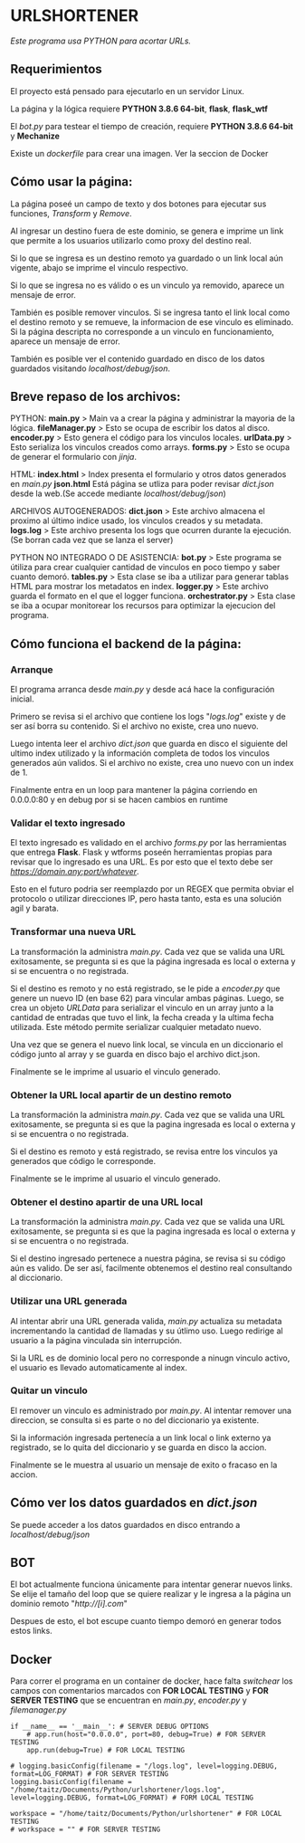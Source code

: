 # URLSHORTENER

_Este programa usa PYTHON para acortar URLs._


## Requerimientos
El proyecto está pensado para ejecutarlo en un servidor Linux.

La página y la lógica requiere **PYTHON 3.8.6 64-bit**, **flask**, **flask_wtf**

El _bot.py_ para testear el tiempo de creación, requiere **PYTHON 3.8.6 64-bit** y **Mechanize**

Existe un _dockerfile_ para crear una imagen. Ver la seccion de Docker


## Cómo usar la página:
La página poseé un campo de texto y dos botones para ejecutar sus funciones, _Transform_ y _Remove_.

Al ingresar un destino fuera de este dominio, se genera e imprime un link que permite a los usuarios utilizarlo como proxy del destino real.

Si lo que se ingresa es un destino remoto ya guardado o un link local aún vigente, abajo se imprime el vinculo respectivo.

Si lo que se ingresa no es válido o es un vinculo ya removido, aparece un mensaje de error.

También es posible remover vinculos. Si se ingresa tanto el link local como el destino remoto y se remueve, la informacion de ese vinculo es eliminado.
Si la página descripta no corresponde a un vinculo en funcionamiento, aparece un mensaje de error.

También es posible ver el contenido guardado en disco de los datos guardados visitando _localhost/debug/json_.


## Breve repaso de los archivos:
PYTHON:
**main.py** > Main va a crear la página y administrar la mayoria de la lógica.
**fileManager.py** > Esto se ocupa de escribir los datos al disco.
**encoder.py** > Esto genera el código para los vinculos locales.
**urlData.py** > Esto serializa los vinculos creados como arrays.
**forms.py** > Esto se ocupa de generar el formulario con _jinja_.

HTML:
**index.html** > Index presenta el formulario y otros datos generados en _main.py_
**json.html** Está página se utliza para poder revisar _dict.json_ desde la web.(Se accede mediante _localhost/debug/json_)

ARCHIVOS AUTOGENERADOS:
**dict.json** > Este archivo almacena el proximo al último indice usado, los vinculos creados y su metadata.
**logs.log** > Este archivo presenta los logs que ocurren durante la ejecución. (Se borran cada vez que se lanza el server)

PYTHON NO INTEGRADO O DE ASISTENCIA:
**bot.py** > Este programa se útiliza para crear cualquier cantidad de vinculos en poco tiempo y saber cuanto demoró.
**tables.py** > Esta clase se iba a utilizar para generar tablas HTML para mostrar los metadatos en index.
**logger.py** > Este archivo guarda el formato en el que el logger funciona.
**orchestrator.py** > Esta clase se iba a ocupar monitorear los recursos para optimizar la ejecucion del programa.


## Cómo funciona el backend de la página:

### Arranque
El programa arranca desde _main.py_ y desde acá hace la configuración inicial.

Primero se revisa si el archivo que contiene los logs "_logs.log_" existe y de ser así borra su contenido.
Si el archivo no existe, crea uno nuevo.

Luego intenta leer el archivo _dict.json_ que guarda en disco el siguiente del ultimo index utilizado y la información completa de todos los vinculos generados aún validos.
Si el archivo no existe, crea uno nuevo con un index de 1.

Finalmente entra en un loop para mantener la página corriendo en 0.0.0.0:80 y en debug por si se hacen cambios en runtime


### Validar el texto ingresado
El texto ingresado es validado en el archivo _forms.py_ por las herramientas que entrega **Flask**.
Flask y wtforms poseén herramientas propias para revisar que lo ingresado es una URL. Es por esto que el texto debe ser _https://domain.any:port/whatever_.

Esto en el futuro podria ser reemplazdo por un REGEX que permita obviar el protocolo o utilizar direcciones IP, pero hasta tanto, esta es una solución agil y barata.

### Transformar una nueva URL

La transformación la administra _main.py_. Cada vez que se valida una URL exitosamente, se pregunta si es que la página ingresada es local o externa y si se encuentra o no registrada.

Si el destino es remoto y no está registrado, se le pide a _encoder.py_ que genere un nuevo ID (en base 62) para vincular ambas páginas. Luego, se crea un objeto _URLData_ para serializar el vinculo en un array junto a la cantidad de entradas que tuvo el link, la fecha creada y la ultima fecha utilizada. Este método permite serializar cualquier metadato nuevo.

Una vez que se genera el nuevo link local, se vincula en un diccionario el código junto al array y se guarda en disco bajo el archivo dict.json.

Finalmente se le imprime al usuario el vinculo generado.


### Obtener la URL local apartir de un destino remoto
La transformación la administra _main.py_. Cada vez que se valida una URL exitosamente, se pregunta si es que la pagina ingresada es local o externa y si se encuentra o no registrada.

Si el destino es remoto y está registrado, se revisa entre los vinculos ya generados que código le corresponde.

Finalmente se le imprime al usuario el vinculo generado.


### Obtener el destino apartir de una URL local
La transformación la administra _main.py_. Cada vez que se valida una URL exitosamente, se pregunta si es que la pagina ingresada es local o externa y si se encuentra o no registrada.

Si el destino ingresado pertenece a nuestra página, se revisa si su código aún es valido. De ser así, facilmente obtenemos el destino real consultando al diccionario.


### Utilizar una URL generada
Al intentar abrir una URL generada valida, _main.py_ actualiza su metadata incrementando la cantidad de llamadas y su útlimo uso. Luego redirige al usuario a la página vinculada sin interrupción.

Si la URL es de dominio local pero no corresponde a ninugn vinculo activo, el usuario es llevado automaticamente al index.


### Quitar un vinculo
El remover un vinculo es administrado por _main.py_. Al intentar remover una direccion, se consulta si es parte o no del diccionario ya existente.

Si la información ingresada pertenecía a un link local o link externo ya registrado, se lo quita del diccionario y se guarda en disco la accion.

Finalmente se le muestra al usuario un mensaje de exito o fracaso en la accion.


## Cómo ver los datos guardados en _dict.json_
Se puede acceder a los datos guardados en disco entrando a _localhost/debug/json_


## BOT
El bot actualmente funciona únicamente para intentar generar nuevos links. Se elije el tamaño del loop que se quiere realizar y le ingresa a la página un dominio remoto "_http://[i].com_"

Despues de esto, el bot escupe cuanto tiempo demoró en generar todos estos links.


## Docker
Para correr el programa en un container de docker, hace falta _switchear_ los campos con comentarios marcados con **FOR LOCAL TESTING** y **FOR SERVER TESTING** que se encuentran en _main.py_, _encoder.py_ y _filemanager.py_

```
if __name__ == '__main__': # SERVER DEBUG OPTIONS
    # app.run(host="0.0.0.0", port=80, debug=True) # FOR SERVER TESTING
    app.run(debug=True) # FOR LOCAL TESTING
```

```
# logging.basicConfig(filename = "/logs.log", level=logging.DEBUG, format=LOG_FORMAT) # FOR SERVER TESTING
logging.basicConfig(filename = "/home/taitz/Documents/Python/urlshortener/logs.log", level=logging.DEBUG, format=LOG_FORMAT) # FORM LOCAL TESTING
```

```
workspace = "/home/taitz/Documents/Python/urlshortener" # FOR LOCAL TESTING
# workspace = "" # FOR SERVER TESTING
```